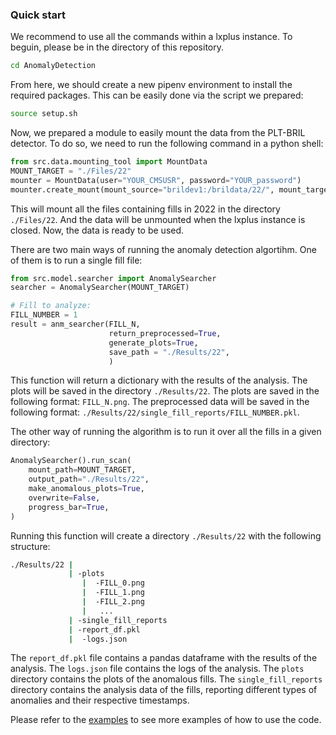 ### Quick start

We recommend to use all the commands within a lxplus instance. To beguin, please be in the directory of this repository.

```bash
cd AnomalyDetection
```

From here, we should create a new pipenv environment to install the required packages. This can be easily done via the script we prepared:

```bash
source setup.sh
```
Now, we prepared a module to easily mount the data from the PLT-BRIL detector. To do so, we need to run the following command in a python shell:

```python
from src.data.mounting_tool import MountData
MOUNT_TARGET = "./Files/22"
mounter = MountData(user="YOUR_CMSUSR", password="YOUR_password")
mounter.create_mount(mount_source="brildev1:/brildata/22/", mount_target=MOUNT_TARGET)
```
This will mount all the files containing fills in 2022 in the directory `./Files/22`. And the data will be unmounted when the lxplus instance is closed.
Now, the data is ready to be used. 

There are two main ways of running the anomaly detection algortihm. One of them is to run a single fill file:

```python
from src.model.searcher import AnomalySearcher
searcher = AnomalySearcher(MOUNT_TARGET)

# Fill to analyze:
FILL_NUMBER = 1
result = anm_searcher(FILL_N,
                      return_preprocessed=True,
                      generate_plots=True,
                      save_path = "./Results/22",
                      )

```
This function will return a dictionary with the results of the analysis. The plots will be saved in the directory `./Results/22`. The plots are saved in the following format: `FILL_N.png`. The preprocessed data will be saved in the following format: `./Results/22/single_fill_reports/FILL_NUMBER.pkl`.

The other way of running the algorithm is to run it over all the fills in a given directory:

```python
AnomalySearcher().run_scan(
    mount_path=MOUNT_TARGET,
    output_path="./Results/22",
    make_anomalous_plots=True,
    overwrite=False,
    progress_bar=True,
)
```

Running this function will create a directory `./Results/22` with the following structure:

```bash
./Results/22 |
             | -plots
                |  -FILL_0.png
                |  -FILL_1.png
                |  -FILL_2.png
                |   ...
             | -single_fill_reports
             | -report_df.pkl
             |  -logs.json
```

The `report_df.pkl` file contains a pandas dataframe with the results of the analysis. The `logs.json` file contains the logs of the analysis. The `plots` directory contains the plots of the anomalous fills. The `single_fill_reports` directory contains the analysis data of the fills, reporting different types of anomalies and their respective timestamps.

Please refer to the [examples](https://github.com/munozariasjm/plt-anomaly-detector/tree/main/examples) to see more examples of how to use the code.


